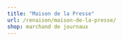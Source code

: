 ```yaml
---
title: "Maison de la Presse"
url: /renaison/maison-de-la-presse/
shop: marchand de journaux
---
```

